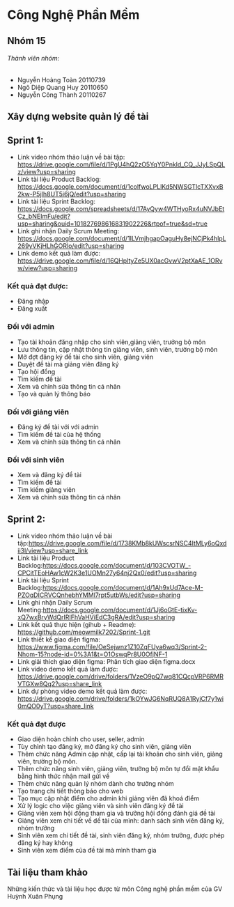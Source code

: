 # Công Nghệ Phần Mềm

 ## Nhóm 15

 ###### Thành viên nhóm:
* Nguyễn Hoàng Toàn 20110739
* Ngô Diệp Quang Huy 20110650
* Nguyễn Công Thành 20110267

## Xây dựng website quản lý đề tài

 ##  Sprint 1:
* Link video nhóm thảo luận về bài tập: https://drive.google.com/file/d/1PgU4hQ2zO5YqY0Pnkld_CQ_JJyLSpQLz/view?usp=sharing
* Link tài liệu Product Backlog: https://docs.google.com/document/d/1colfwoLPLlKd5NWSGTlcTXXvxB2kw-P5jIh8UT5i6jQ/edit?usp=sharing
* Link tài liệu Sprint Backlog: https://docs.google.com/spreadsheets/d/17AyQyw4WTHyoRx4uNVJbEtCz_bNEImFu/edit?usp=sharing&ouid=101827698616831902226&rtpof=true&sd=true
* Link ghi nhận Daily Scrum Meeting: https://docs.google.com/document/d/1ILVmjhgapOaguHy8ejNCjPk4hlpL269yVKjHLhGORlo/edit?usp=sharing
* Link demo kết quả làm được: https://drive.google.com/file/d/16QHpltyZe5UX0acGvwV2ptXaAE_1ORvw/view?usp=sharing
### Kết quả đạt được:
* Đăng nhập
* Đăng xuất
### Đối với admin
* Tạo tài khoản đăng nhập cho sinh viên,giảng viên, trưởng bộ môn
* Lưu thông tin, cập nhật thông tin giảng viên, sinh viên, trưởng bộ môn
* Mở đợt đăng ký đề tài cho sinh viên, giảng viên
* Duyệt đề tài mà giảng viên đăng ký
* Tạo hội đồng
* Tìm kiếm đề tài
* Xem và chỉnh sửa thông tin cá nhân
* Tạo và quản lý thông báo
### Đối với giảng viên
* Đăng ký đề tài với với admin
* Tìm kiếm đề tài của hệ thống
* Xem và chỉnh sửa thông tin cá nhân
### Đối với sinh viên
* Xem và đăng ký đề tài
* Tìm kiếm đề tài
* Tìm kiếm giảng viên
* Xem và chỉnh sửa thông tin cá nhân
## Sprint 2:
* Link video nhóm thảo luận về bài tập:https://drive.google.com/file/d/1738KMb8kUWscsrNSC4ItMLy6oQxdii3l/view?usp=share_link
* Link tài liệu Product Backlog:https://docs.google.com/document/d/103CVOTW_-CPCitTEoHAw1cW2K3e1UOMn27y64nj2Qx0/edit?usp=sharing
* Link tài liệu Sprint Backlog:https://docs.google.com/document/d/1Ah9xUd7Ace-M-PZOqDICRVCQnhebhYMMl7rpt5utbWs/edit?usp=sharing
* Link ghi nhận Daily Scrum Meeting:https://docs.google.com/document/d/1Jj6oGtE-tixKv-xQ7wxBryWdQrIRIFhVaHViEdC3gRA/edit?usp=sharing
* Link kết quả thực hiện (gihub + Readme): https://github.com/meowmilk7202/Sprint-1.git
* Link thiết kế giao diện figma: https://www.figma.com/file/OeSejwnz1Z10ZqFUya6wq3/Sprint-2-Nhom-15?node-id=0%3A1&t=O1OswqPr8U0OfjNF-1
* Link giải thích giao diện figma: Phân tích giao diện figma.docx
* Link video demo kết quả làm được: https://drive.google.com/drive/folders/1VzeO9pQ7wq81CQcpVRP6RMRVTGXw8Qq2?usp=share_link
* Link dự phòng video demo kết quả làm được:
https://drive.google.com/drive/folders/1kOYwJG6NqRUQ8A1RyjCf7y1wi0mQO0yT?usp=share_link

### Kết quả đạt được
* Giao diện hoàn chỉnh cho user, seller, admin
* Tùy chỉnh tạo đăng ký, mở đăng ký cho sinh viên, giảng viên
* Thêm chức năng Admin cập nhật, cấp lại tài khoản cho sinh viên, giảng viên, trưởng bộ môn.
* Thêm chức năng sinh viên, giảng viên, trưởng bộ môn tự đổi mật khẩu bằng hình thức nhận mail gửi về 
* Thêm chức năng quản lý nhóm dành cho trưởng nhóm
* Tạo trang chi tiết thông báo cho web
* Tạo mục cập nhật điểm cho admin khi giảng viên đã khoá điểm
* Xử lý logic cho việc giảng viên và sinh viên đăng ký đề tài
* Giảng viên xem hội đồng tham gia và trưởng hội đồng đánh giá đề tài
* Giảng viên xem chi tiết về dề tài của mình: danh sách sinh viên đăng ký, nhóm trưởng
* Sinh viên xem chi tiết đề tài, sinh viên đăng ký, nhóm trưởng, được phép đăng ký hay không
* Sinh viên xem điểm của đề tài mà mình tham gia
## Tài liệu tham khảo
Những kiến thức và tài liệu học được từ môn Công nghệ phần mềm của GV Huỳnh Xuân Phụng
